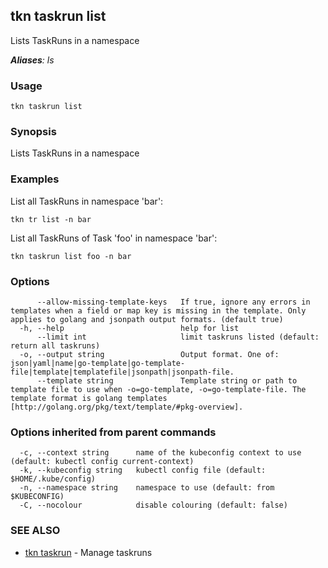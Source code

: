 ## tkn taskrun list

Lists TaskRuns in a namespace

***Aliases**: ls*

### Usage

```
tkn taskrun list
```

### Synopsis

Lists TaskRuns in a namespace

### Examples

List all TaskRuns in namespace 'bar':

    tkn tr list -n bar

List all TaskRuns of Task 'foo' in namespace 'bar':

    tkn taskrun list foo -n bar


### Options

```
      --allow-missing-template-keys   If true, ignore any errors in templates when a field or map key is missing in the template. Only applies to golang and jsonpath output formats. (default true)
  -h, --help                          help for list
      --limit int                     limit taskruns listed (default: return all taskruns)
  -o, --output string                 Output format. One of: json|yaml|name|go-template|go-template-file|template|templatefile|jsonpath|jsonpath-file.
      --template string               Template string or path to template file to use when -o=go-template, -o=go-template-file. The template format is golang templates [http://golang.org/pkg/text/template/#pkg-overview].
```

### Options inherited from parent commands

```
  -c, --context string      name of the kubeconfig context to use (default: kubectl config current-context)
  -k, --kubeconfig string   kubectl config file (default: $HOME/.kube/config)
  -n, --namespace string    namespace to use (default: from $KUBECONFIG)
  -C, --nocolour            disable colouring (default: false)
```

### SEE ALSO

* [tkn taskrun](tkn_taskrun.md)	 - Manage taskruns

